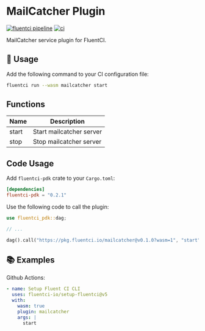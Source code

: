 # MailCatcher Plugin

[![fluentci pipeline](https://shield.fluentci.io/x/mailcatcher)](https://pkg.fluentci.io/mailcatcher)
[![ci](https://github.com/fluentci-io/services/actions/workflows/mailcatcher.yml/badge.svg)](https://github.com/fluentci-io/services/actions/workflows/mailcatcher.yml)

MailCatcher service plugin for FluentCI.

## 🚀 Usage

Add the following command to your CI configuration file:

```bash
fluentci run --wasm mailcatcher start
```

## Functions

| Name   | Description                                 |
| ------ | --------------------------------------------|
| start  | Start mailcatcher server                    |
| stop   | Stop mailcatcher server                     |

## Code Usage

Add `fluentci-pdk` crate to your `Cargo.toml`:

```toml
[dependencies]
fluentci-pdk = "0.2.1"
```

Use the following code to call the plugin:

```rust
use fluentci_pdk::dag;

// ...

dag().call("https://pkg.fluentci.io/mailcatcher@v0.1.0?wasm=1", "start", vec![])?;
```

## 📚 Examples

Github Actions:

```yaml
- name: Setup Fluent CI CLI
  uses: fluentci-io/setup-fluentci@v5
  with:
    wasm: true
    plugin: mailcatcher
    args: |
      start
```
